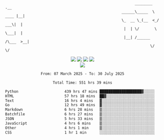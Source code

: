 ```
                                                           ________        .__ 
                                                     ______\_____  \  ____ |__|
                                                     \_  __ \_(__  <_/ ___\|  |
                                                      |  | \/       \  \___|  |
                                                      |__| /______  /\___  >__|
                                                                  \/     \/    
```

<div align="center">
  <img src="https://komarev.com/ghpvc/?username=r3ci&label=Profile%20views&color=000000&style=for-the-badge"/>
  <img src="https://img.shields.io/github/followers/R3CI?color=black&style=for-the-badge&logo=github&label=Follows"/>
  <img src="https://img.shields.io/github/stars/R3CI?color=black&style=for-the-badge&logo=github&label=Stars"/>
 
  <img src="https://github-widgetbox.vercel.app/api/profile?username=R3CI&data=followers,repositories,stars,commits&theme=rgb">
  <br>

  <img src="https://github-widgetbox.vercel.app/api/skills?languages=python,go,json&theme=rgb&includeNames=true">
  <br>
  
</p>

<!--START_SECTION:waka-->

```txt
From: 07 March 2025 - To: 30 July 2025

Total Time: 551 hrs 39 mins

Python                     439 hrs 47 mins ███████████████████▓░░░░░   79.15 %
HTML                       57 hrs 18 mins  ██▓░░░░░░░░░░░░░░░░░░░░░░   10.31 %
Text                       16 hrs 4 mins   ▓░░░░░░░░░░░░░░░░░░░░░░░░   02.89 %
Go                         12 hrs 49 mins  ▓░░░░░░░░░░░░░░░░░░░░░░░░   02.31 %
Markdown                   6 hrs 28 mins   ▒░░░░░░░░░░░░░░░░░░░░░░░░   01.17 %
Batchfile                  6 hrs 27 mins   ▒░░░░░░░░░░░░░░░░░░░░░░░░   01.16 %
JSON                       5 hrs 33 mins   ▒░░░░░░░░░░░░░░░░░░░░░░░░   01.00 %
JavaScript                 4 hrs 6 mins    ▒░░░░░░░░░░░░░░░░░░░░░░░░   00.74 %
Other                      4 hrs 1 min     ▒░░░░░░░░░░░░░░░░░░░░░░░░   00.72 %
CSS                        1 hr 1 min      ░░░░░░░░░░░░░░░░░░░░░░░░░   00.18 %
```

<!--END_SECTION:waka-->
